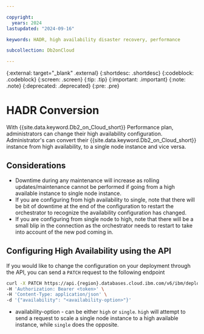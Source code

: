 ```yaml
---

copyright:
  years: 2024
lastupdated: "2024-09-16"

keywords: HADR, high availability disaster recovery, performance

subcollection: Db2onCloud

---
```


<!-- Attribute definitions --> 
{:external: target="_blank" .external}
{:shortdesc: .shortdesc}
{:codeblock: .codeblock}
{:screen: .screen}
{:tip: .tip}
{:important: .important}
{:note: .note}
{:deprecated: .deprecated}
{:pre: .pre}

# HADR Conversion

With {{site.data.keyword.Db2_on_Cloud_short}} Performance plan, administrators can change their high availability configuration. Administrator's can convert their {{site.data.keyword.Db2_on_Cloud_short}} instance from high availability, to a single node instance and vice versa.

## Considerations
- Downtime during any maintenance will increase as rolling updates/maintenance cannot be performed if going from a high available instance to single node instance.
- If you are configuring from high availability to single, note that there will be bit of downtime at the end of the configuration to restart the orchestrator to recognize the availability configuration has changed.
- If you are configuring from single node to high, note that there will be a small blip in the connection as the orchestrator needs to restart to take into account of the new pod coming in. 


## ****Configuring High Availability using the API**** 

If you would like to change the configuration on your deployment through the API, you can send a `PATCH` request to the following endpoint

```bash
curl -X PATCH https://api.{region}.databases.cloud.ibm.com/v6/ibm/deployments/{guid}/availability \
-H 'Authorization: Bearer <token>' \
-H 'Content-Type: application/json' \
-d '{"availability": "<availability-option>"}'
```

- availability-option - can be either `high` or `single`. `high` will attempt to send a request to scale a single node instance to a high available instance, while `single` does the opposite.